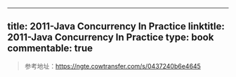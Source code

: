 
---
title: 2011-Java Concurrency In Practice
linktitle: 2011-Java Concurrency In Practice
type: book
commentable: true
---

> 参考地址：https://ngte.cowtransfer.com/s/0437240b6e4645

    